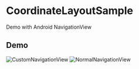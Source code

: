 # CoordinateLayoutSample
Demo with Android NavigationView

## Demo

![CustomNavigationView](/demo/CustomNavigationView.gif "CustomNavigationView") 
![NormalNavigationView](/demo/NormalNavigationView.gif "NormalNavigationView")